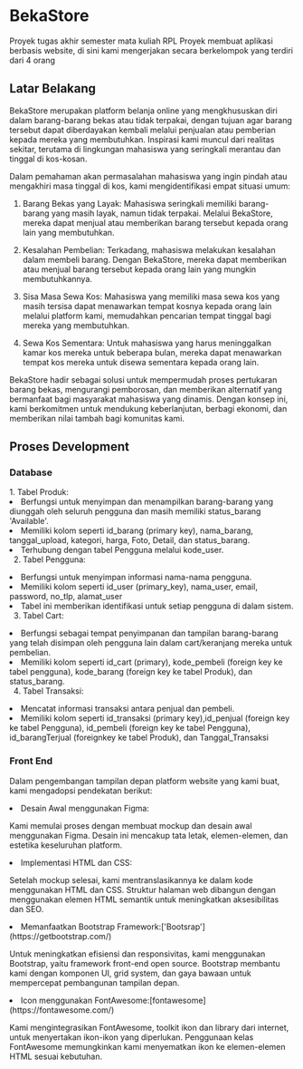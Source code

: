 # BekaStore
Proyek tugas akhir semester mata kuliah RPL
Proyek membuat aplikasi berbasis website, di sini kami mengerjakan secara berkelompok yang terdiri dari 4 orang

<h2> Latar Belakang </h2>

BekaStore merupakan platform belanja online yang mengkhususkan diri dalam barang-barang bekas atau tidak terpakai, dengan tujuan agar barang tersebut dapat diberdayakan kembali melalui penjualan atau pemberian kepada mereka yang membutuhkan. Inspirasi kami muncul dari realitas sekitar, terutama di lingkungan mahasiswa yang seringkali merantau dan tinggal di kos-kosan.

Dalam pemahaman akan permasalahan mahasiswa yang ingin pindah atau mengakhiri masa tinggal di kos, kami mengidentifikasi empat situasi umum:

1. Barang Bekas yang Layak: Mahasiswa seringkali memiliki barang-barang yang masih layak, namun tidak terpakai. Melalui BekaStore, mereka dapat menjual atau memberikan barang tersebut kepada orang lain yang membutuhkan.

2. Kesalahan Pembelian: Terkadang, mahasiswa melakukan kesalahan dalam membeli barang. Dengan BekaStore, mereka dapat memberikan atau menjual barang tersebut kepada orang lain yang mungkin membutuhkannya.

3. Sisa Masa Sewa Kos: Mahasiswa yang memiliki masa sewa kos yang masih tersisa dapat menawarkan tempat kosnya kepada orang lain melalui platform kami, memudahkan pencarian tempat tinggal bagi mereka yang membutuhkan.

4. Sewa Kos Sementara: Untuk mahasiswa yang harus meninggalkan kamar kos mereka untuk beberapa bulan, mereka dapat menawarkan tempat kos mereka untuk disewa sementara kepada orang lain.

BekaStore hadir sebagai solusi untuk mempermudah proses pertukaran barang bekas, mengurangi pemborosan, dan memberikan alternatif yang bermanfaat bagi masyarakat mahasiswa yang dinamis. Dengan konsep ini, kami berkomitmen untuk mendukung keberlanjutan, berbagi ekonomi, dan memberikan nilai tambah bagi komunitas kami.

<h2> Proses Development </h2>

<h3> Database </h3>
1. Tabel Produk:
<li>Berfungsi untuk menyimpan dan menampilkan barang-barang yang diunggah oleh seluruh pengguna dan masih memiliki status_barang 'Available'.
<li>Memiliki kolom seperti id_barang (primary key), nama_barang, tanggal_upload, kategori, harga, Foto, Detail, dan status_barang. 
<li>Terhubung dengan tabel Pengguna melalui kode_user.
  
2. Tabel Pengguna:
<li>Berfungsi untuk menyimpan informasi nama-nama pengguna.
<li>Memiliki kolom seperti id_user (primary_key), nama_user, email, password, no_tlp, alamat_user
<li>Tabel ini memberikan identifikasi untuk setiap pengguna di dalam sistem.
  
3. Tabel Cart:
<li>Berfungsi sebagai tempat penyimpanan dan tampilan barang-barang yang telah disimpan oleh pengguna lain dalam cart/keranjang mereka untuk pembelian.
<li>Memiliki kolom seperti id_cart (primary), kode_pembeli (foreign key ke tabel pengguna), kode_barang (foreign key ke tabel Produk), dan status_barang.
  
4. Tabel Transaksi:
<li>Mencatat informasi transaksi antara penjual dan pembeli.
<li>Memiliki kolom seperti id_transaksi (primary key),id_penjual (foreign key ke tabel Pengguna), id_pembeli (foreign key ke tabel Pengguna), id_barangTerjual (foreignkey ke tabel Produk),  dan Tanggal_Transaksi


<h3> Front End </h3>

Dalam pengembangan tampilan depan platform website yang kami buat, kami mengadopsi pendekatan berikut:

<li>Desain Awal menggunakan Figma:

Kami memulai proses dengan membuat mockup dan desain awal menggunakan Figma.
Desain ini mencakup tata letak, elemen-elemen, dan estetika keseluruhan platform.

<li>Implementasi HTML dan CSS:

Setelah mockup selesai, kami mentranslasikannya ke dalam kode menggunakan HTML dan CSS.
Struktur halaman web dibangun dengan menggunakan elemen HTML semantik untuk meningkatkan aksesibilitas dan SEO.

<li>Memanfaatkan Bootstrap Framework:['Bootsrap'](https://getbootstrap.com/)

Untuk meningkatkan efisiensi dan responsivitas, kami menggunakan Bootstrap, yaitu framework front-end open source.
Bootstrap membantu kami dengan komponen UI, grid system, dan gaya bawaan untuk mempercepat pembangunan tampilan depan.

<li>Icon menggunakan FontAwesome:[fontawesome](https://fontawesome.com/)

Kami mengintegrasikan FontAwesome, toolkit ikon dan library dari internet, untuk menyertakan ikon-ikon yang diperlukan.
Penggunaan kelas FontAwesome memungkinkan kami menyematkan ikon ke elemen-elemen HTML sesuai kebutuhan.
